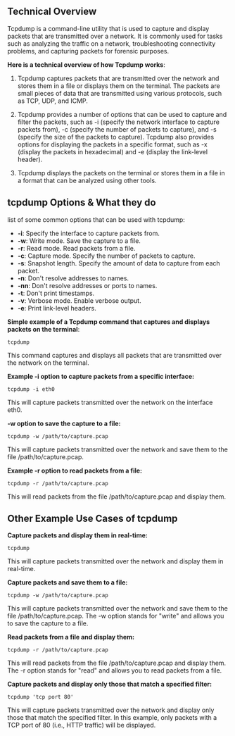 ## Technical Overview

Tcpdump is a command-line utility that is used to capture and display packets that are transmitted over a network. It is commonly used for tasks such as analyzing the traffic on a network, troubleshooting connectivity problems, and capturing packets for forensic purposes.

**Here is a technical overview of how Tcpdump works**:

1. Tcpdump captures packets that are transmitted over the network and stores them in a file or displays them on the terminal. The packets are small pieces of data that are transmitted using various protocols, such as TCP, UDP, and ICMP.

1. Tcpdump provides a number of options that can be used to capture and filter the packets, such as -i (specify the network interface to capture packets from), -c (specify the number of packets to capture), and -s (specify the size of the packets to capture). Tcpdump also provides options for displaying the packets in a specific format, such as -x (display the packets in hexadecimal) and -e (display the link-level header).

1. Tcpdump displays the packets on the terminal or stores them in a file in a format that can be analyzed using other tools.

## tcpdump Options & What they do

list of some common options that can be used with tcpdump:

- **-i**: Specify the interface to capture packets from.
- **-w**: Write mode. Save the capture to a file.
- **-r**: Read mode. Read packets from a file.
- **-c**: Capture mode. Specify the number of packets to capture.
- **-s**: Snapshot length. Specify the amount of data to capture from each packet.
- **-n**: Don't resolve addresses to names.
- **-nn**: Don't resolve addresses or ports to names.
- **-t**: Don't print timestamps.
- **-v**: Verbose mode. Enable verbose output.
- **-e**: Print link-level headers.

**Simple example of a Tcpdump command that captures and displays packets on the terminal**:

```
tcpdump
```
This command captures and displays all packets that are transmitted over the network on the terminal.

**Example -i option to capture packets from a specific interface:**

```
tcpdump -i eth0
```
This will capture packets transmitted over the network on the interface eth0.

**-w option to save the capture to a file:**

```
tcpdump -w /path/to/capture.pcap
```
This will capture packets transmitted over the network and save them to the file /path/to/capture.pcap.

**Example -r option to read packets from a file:**

```
tcpdump -r /path/to/capture.pcap
```
This will read packets from the file /path/to/capture.pcap and display them.


## Other Example Use Cases of tcpdump

**Capture packets and display them in real-time:**

```
tcpdump
```
This will capture packets transmitted over the network and display them in real-time.

**Capture packets and save them to a file:**

```
tcpdump -w /path/to/capture.pcap
```
This will capture packets transmitted over the network and save them to the file /path/to/capture.pcap. The -w option stands for "write" and allows you to save the capture to a file.

**Read packets from a file and display them:**

```
tcpdump -r /path/to/capture.pcap
```
This will read packets from the file /path/to/capture.pcap and display them. The -r option stands for "read" and allows you to read packets from a file.

**Capture packets and display only those that match a specified filter:**

```
tcpdump 'tcp port 80'
```
This will capture packets transmitted over the network and display only those that match the specified filter. In this example, only packets with a TCP port of 80 (i.e., HTTP traffic) will be displayed.

